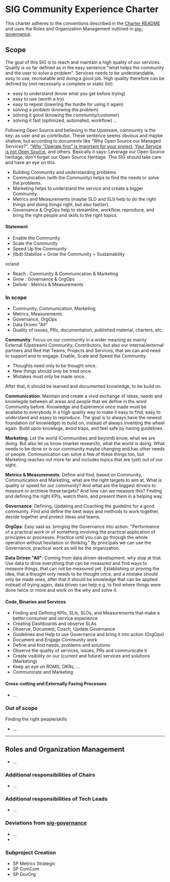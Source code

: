 # SIG Community Experience Charter
This charter adheres to the conventions described in the [Charter README] and uses
the Roles and Organization Management outlined in [sig-governance].
## Scope

The goal of this SIG is to reach and maintain a high quality of our services.
Quality is so far defined as in the easy sentence "what helps the community and the user to solve a problem".
Services needs to be understandable, easy to use, recreatable and doing a good job.
High quality therefore can be defined by (not necessarly a complete or static list):

- easy to understand (know what you get before trying)
- easy to use (worth a try)
- easy to repeat (lowering the hurdle for using it again)
- solving a problem (knowing the problem)
- solving it good (knowing the community/customer)
- solving it fast (optimized, automated, workflow)
...

Following Open Source and believing in the Upstream, community is the key; as user and as contributor.
These sentence seems obvious and maybe shallow, but according to documents like "Why Open Source our Managed Services?", ["Why “Operate first” is important for your project](https://www.opensourcerers.org/2021/08/30/why-operate-first-is-important-for-your-project/), [Your Service is not Open Source](http://stef.thewalter.net/open-source-services.html), and others.
Basically it says: Leverage our Open Source heritage, don't forget our Open Source Heritage. This SIG should take care and have an eye on this.

- Building Community and understanding problems
- Communication (with the Community) helps to find the needs or solve the problems.
- Marketing helps to understand the service and create a bigger Community.
- Metrics and Measurements (maybe SLO and SLI) help to do the right things and doing things right, but also fast(er).
- Governance & OrgOps help to streamline, workflow, reproduce, and bring the right people and skills to the right topics.

#### Statement
- Enable the Community
- Scale the Community
- Speed Up the Community
- (tbd) Stabilize + Grow the Community = Sustainability

or/and

- Reach : Community & Communication & Marketing
- Grow : Governance & OrgOps
- Deliver : Metrics & Measurements


### In scope
- Community, Communication, Marketing
- Metrics, Measurements
- Governance, OrgOps
- Data Driven "All"
- Quality of issues, PRs, documentation, published material, charters, etc.

**Community**: Focus on our community in a wider meaning as mainly External (Upstream) Community, Contributors, but also our internal/external partners and Red Hat Teams, Projects and Services, that we can and need to support and to engage. Enable, Scale and Speed the Community.
- Thoughts need only to be thought once.
- New things should only be tried once.
- Mistakes must only be made once.

After that, it should be learned and documented knowledge, to be build on.

**Communication**: Maintain and create a vivid exchange of ideas, needs and knowlegde between all areas and people that we define in the word Community before. Knowledge and Experience once made must be availabe to everybody in a high quality way to make it easy to find, easy to understand and esasy to reproduce. The goal is to always have the newest foundation (of knowledge) to build on, instead of always inventing the wheel again. Build upon knowlege, avoid traps, and feel safe by having guidelines.

**Marketing**: Let the world (Communities and beyond) know, what we are doing. But also let us know (market research), what the world is doing. What needs to be done or is our community maybe changing and has other needs or people. Communication can solve a few of these things too, but Marketing reaches out more far and includes topics that are (yet) out of our sight.

**Metrics & Measurements**: Define and find, based on Community, Communication and Marketing, what are the right targets to aim at. What is quality or speed for our community? And what are the biggest drivers to measure or archieve these targets? And how can we measure this? Finding and defining the right KPIs, watch them, and present them in a helping way.

**Governance**: Defining, Updating and Coaching the guidelins for a good community. Find and define the best ways and methods to work together, decide together and protect ideas and teams.

**OrgOps**: Easy said as: bringing the Governance into action. "Performance of a practical work or of something involving the practical application of principles or processes. Practice until you can go through the whole operation without hesitation or thinking." By principals we can use the Governance, practical work as will be the organization.

**Data Driven "All"**: Coming from data driven development, why stop at that. Use data to drive everything that can be measured and find ways to measure things, that can not be measured yet. Establishing or proving the idea, that a thought only needs to be thought once, and a mistake should only be made ones, after that it should be knowledge that can be applied instead of trying again, data driven can help e.g. to find where things were done twice or more and work on the why and solve it.

#### Code, Binaries and Services
- Finding and Defining KPIs, SLIs, SLOs, and Measurements that make a better consumer and service experience
- Creating Dashboards and observe SLAs
- Observe, Document, Coach, Update Governance
- Guidelines and Help to use Governance and bring it into action (OrgOps)
- Document and Engage Community work
- Define and find needs, problems and solutions
- Observe the quality of services, issues, PRs and communicate it
- Create visibility on our (current and future) services and solutions (Marketing)
- Keep an eye on ROMS, OKRs, ...
- Communicate and Marketing


#### Cross-cutting and Externally Facing Processes

- ...

### Out of scope

Finding the right people/skills
- ...
---

## Roles and Organization Management
- ...

### Additional responsibilities of Chairs
- ...

### Additional responsibilities of Tech Leads
- ...

### Deviations from [sig-governance]
- ...
-
### Subproject Creation
- SP Metrics Strategic
- SP ComCom
- SP GovOrg

[sig-governance]: https://github.com/open-services-group/community/blob/master/committee-steering/governance/sig-governance.md
[sig-subprojects]: https://github.com/open-services-group/community/blob/master/sig-YOURSIG/README.md#subprojects
[Charter README]: https://github.com/open-services-group/community/blob/master/committee-steering/governance/README.md
